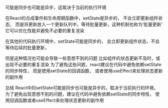 


可能是同步也可能是异步，这取决于当前的执行环境


在React的合成事件和生命周期函数中，setState是异步的，
不会立即更新组件状态，
而是将更新放入一个更新队列中，等待批量更新，这种机制也称为’批量更新‘
它可以优化性能并避免不必要的重复渲染


在其他的代码执行环境中，setState可能是同步的，
会立即更新组件状态，不会等待后续的批量更新，

但是这种情况也可能会导致一些意想不到的问题
比如组件的状态更新不及时，或出现不必要的重复渲染
为了避免这些问题，react建议在代码中避免依赖setState的同步特性，
而是使用setState的回调函数，
或者使用useEffect来处理状态更新的副作用


总结
React中的setState可能是同步也可能是异步的，取决于当前执行的环境，
为了避免出现意想不到的问题，建议在代码中避免依赖setState的同步特性，
使用回调函数或者useEffect来处理状态更新的副作用